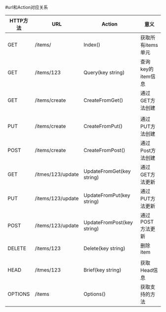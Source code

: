 #url和Action对应关系

HTTP方法|URL|Action|意义
---|---|---|---
GET|/items/|Index()| 获取所有items单元
GET|/items/123|Query(key string)|查询key的item信息
GET|/items/create|CreateFromGet()|通过GET方法创建
|||
PUT|/items/create|CreateFromPut()|通过PUT方法创建
POST|/items/create|CreateFromPost()|通过Post方法创建
GET|/itmes/123/update|UpdateFromGet(key string)|通过GET方法更新
PUT|/items/123/update|UpdateFromPut(key string)|通过PUT方法更新
POST|/items/123/update|UpdateFromPost(key string)| 通过POST方法更新
DELETE|/items/123|Delete(key string)|删除item
|||
HEAD|/itmes/123|Brief(key string)|获取Head信息
OPTIONS|/items|Options()|获取支持的方法